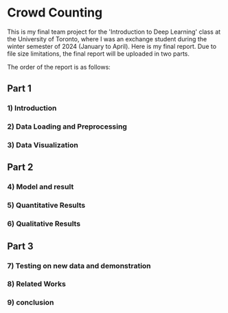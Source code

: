 # Crowd Counting

This is my final team project for the 'Introduction to Deep Learning' class at the University of Toronto, where I was an exchange student during the winter semester of 2024 (January to April).
Here is my final report. Due to file size limitations, the final report will be uploaded in two parts.


The order of the report is as follows:

## Part 1
### 1) Introduction
### 2) Data Loading and Preprocessing
### 3) Data Visualization

## Part 2
### 4) Model and result
### 5) Quantitative Results
### 6) Qualitative Results

## Part 3
### 7) Testing on new data and demonstration
### 8) Related Works
### 9) conclusion

